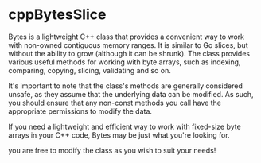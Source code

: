 # cppBytesSlice


Bytes is a lightweight C++ class that provides a convenient way to work with non-owned contiguous memory ranges. It is similar to Go slices, but without the ability to grow (although it can be shrunk). The class provides various useful methods for working with byte arrays, such as indexing, comparing, copying, slicing, validating and so on.

It's important to note that the class's methods are generally considered unsafe, as they assume that the underlying data can be modified. As such, you should ensure that any non-const methods you call have the appropriate permissions to modify the data.

If you need a lightweight and efficient way to work with fixed-size byte arrays in your C++ code, Bytes may be just what you're looking for.

you are free to modify the class as you wish to suit your needs!



